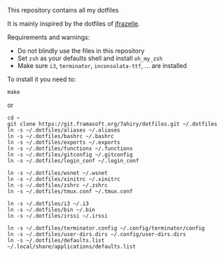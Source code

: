 This repository contains all my dotfiles

It is mainly inspired by the dotfiles of [jfrazelle](https://github.com/jfrazelle/).

Requirements and warnings:
* Do not blindly use the files in this repository
* Set `zsh` as your defaults shell and install `oh_my_zsh`
* Make sure `i3`, `terminator`, `inconsolata-ttf`, ... are installed


To install it you need to:
```
make
```

or

```
cd ~
git clone https://git.framasoft.org/7ahiry/dotfiles.git ~/.dotfiles
ln -s ~/.dotfiles/aliases ~/.aliases
ln -s ~/.dotfiles/bashrc ~/.bashrc
ln -s ~/.dotfiles/exports ~/.exports
ln -s ~/.dotfiles/functions ~/.functions
ln -s ~/.dotfiles/gitconfig ~/.gitconfig
ln -s ~/.dotfiles/login_conf ~/.login_conf

ln -s ~/.dotfiles/wsnet ~/.wsnet
ln -s ~/.dotfiles/xinitrc ~/.xinitrc
ln -s ~/.dotfiles/zshrc ~/.zshrc
ln -s ~/.dotfiles/tmux.conf ~/.tmux.conf

ln -s ~/.dotfiles/i3 ~/.i3
ln -s ~/.dotfiles/bin ~/.bin
ln -s ~/.dotfiles/irssi ~/.irssi

ln -s ~/.dotfiles/terminator.config ~/.config/terminator/config
ln -s ~/.dotfiles/user-dirs.dirs ~/.config/user-dirs.dirs
ln -s ~/.dotfiles/defaults.list ~/.local/share/applications/defaults.list
```
